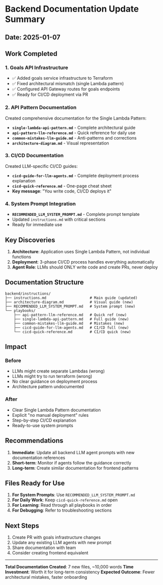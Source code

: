 # Backend Documentation Update Summary

## Date: 2025-01-07

## Work Completed

### 1. Goals API Infrastructure
- ✅ Added goals service infrastructure to Terraform
- ✅ Fixed architectural mismatch (single Lambda pattern)
- ✅ Configured API Gateway routes for goals endpoints
- ✅ Ready for CI/CD deployment via PR

### 2. API Pattern Documentation
Created comprehensive documentation for the Single Lambda Pattern:

- **`single-lambda-api-pattern.md`** - Complete architectural guide
- **`api-pattern-llm-reference.md`** - Quick reference for daily use
- **`common-mistakes-llm-guide.md`** - Anti-patterns and corrections
- **`architecture-diagram.md`** - Visual representation

### 3. CI/CD Documentation
Created LLM-specific CI/CD guides:

- **`cicd-guide-for-llm-agents.md`** - Complete deployment process explanation
- **`cicd-quick-reference.md`** - One-page cheat sheet
- **Key message**: "You write code, CI/CD deploys it"

### 4. System Prompt Integration
- **`RECOMMENDED_LLM_SYSTEM_PROMPT.md`** - Complete prompt template
- Updated `instructions.md` with critical sections
- Ready for immediate use

## Key Discoveries

1. **Architecture**: Application uses Single Lambda Pattern, not individual functions
2. **Deployment**: 3-phase CI/CD process handles everything automatically
3. **Agent Role**: LLMs should ONLY write code and create PRs, never deploy

## Documentation Structure

```
backend/instructions/
├── instructions.md                    # Main guide (updated)
├── architecture-diagram.md            # Visual guide (new)
├── RECOMMENDED_LLM_SYSTEM_PROMPT.md   # System prompt (new)
└── playbooks/
    ├── api-pattern-llm-reference.md   # Quick ref (new)
    ├── single-lambda-api-pattern.md   # Full guide (new)
    ├── common-mistakes-llm-guide.md   # Mistakes (new)
    ├── cicd-guide-for-llm-agents.md   # CI/CD full (new)
    └── cicd-quick-reference.md        # CI/CD quick (new)
```

## Impact

### Before
- LLMs might create separate Lambdas (wrong)
- LLMs might try to run terraform (wrong)
- No clear guidance on deployment process
- Architecture pattern undocumented

### After
- Clear Single Lambda Pattern documentation
- Explicit "no manual deployment" rules
- Step-by-step CI/CD explanation
- Ready-to-use system prompts

## Recommendations

1. **Immediate**: Update all backend LLM agent prompts with new documentation references
2. **Short-term**: Monitor if agents follow the guidance correctly
3. **Long-term**: Create similar documentation for frontend patterns

## Files Ready for Use

1. **For System Prompts**: Use `RECOMMENDED_LLM_SYSTEM_PROMPT.md`
2. **For Daily Work**: Keep `cicd-quick-reference.md` open
3. **For Learning**: Read through all playbooks in order
4. **For Debugging**: Refer to troubleshooting sections

## Next Steps

1. Create PR with goals infrastructure changes
2. Update any existing LLM agents with new prompt
3. Share documentation with team
4. Consider creating frontend equivalent

---

**Total Documentation Created**: 7 new files, ~10,000 words
**Time Investment**: Worth it for long-term consistency
**Expected Outcome**: Fewer architectural mistakes, faster onboarding
